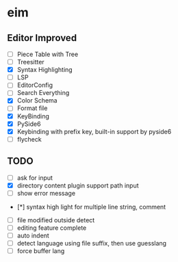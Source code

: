 # eim
## Editor Improved

- [ ] Piece Table with Tree
- [ ] Treesitter
- [x] Syntax Highlighting
- [ ] LSP
- [ ] EditorConfig
- [ ] Search Everything
- [x] Color Schema
- [ ] Format file
- [x] KeyBinding
- [x] PySide6
- [x] Keybinding with prefix key, built-in support by pyside6
- [ ] flycheck

## TODO
- [ ] ask for input
- [x] directory content plugin support path input
- [ ] show error message
- [*] syntax high light for multiple line string, comment
- [ ] file modified outside detect
- [ ] editing feature complete
- [ ] auto indent
- [ ] detect language using file suffix, then use guesslang
- [ ] force buffer lang
